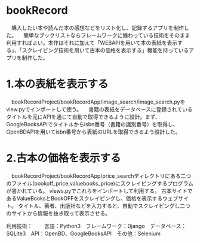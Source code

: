 # bookRecord

　購入したい本や読んだ本の感想などをリスト化し、記録するアプリを制作した。
　簡単なブックリストならフレームワークに備わっている技術をそのまま利用すればよい。本作はそれに加えて「WEBAPIを用いて本の表紙を表示する」、「スクレイピング技術を用いて古本の価格を表示する」機能を持っているアプリを制作した。

# 1.本の表紙を表示する
　bookRecordProject/bookRecordApp/image_search/image_search.pyをview.pyでインポートして使う。
　書籍の表紙をデータベースに登録されているタイトルを元にAPIを通じて自動で取得できるように設計。まず、GoogleBooksAPIでタイトルからisbn番号（書籍の識別番号）を取得し、OpenBDAPIを用いてisbn番号から表紙のURLを取得できるよう設計した。
 
# 2.古本の価格を表示する
　bookRecordProject/bookRecordApp/price_searchディレクトリにある二つのファイル(bookoff_price,valuebooks_price)にスクレイピングするプログラムが書かれている。 views.pyでこれらをインポートして利用する。
  古本サイトであるValueBooksとBookOFFをスクレイピングし、価格を表示するウェブサイト。 タイトル、著者、出版社などを入力すると、自動でスクレイピングし二つのサイトから情報を抜き取って表示させる。

利用技術：　
　言語：Python3　フレームワーク：Django　データベース：SQLite3　API：OpenBD、GoogleBooksAPI　その他：Selenium
 
 
